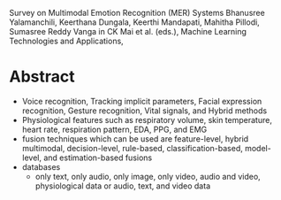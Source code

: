 Survey on Multimodal Emotion Recognition (MER) Systems
Bhanusree Yalamanchili, Keerthana Dungala, Keerthi Mandapati, Mahitha Pillodi,
  Sumasree Reddy Vanga
in CK Mai et al. (eds.), Machine Learning Technologies and Applications,

# Abstract

* Voice recognition, Tracking implicit parameters, Facial expression
  recognition, Gesture recognition, Vital signals, and Hybrid methods
* Physiological features such as respiratory volume, skin temperature,
  heart rate, respiration pattern, EDA, PPG, and EMG
* fusion techniques which can be used are feature-level, hybrid multimodal,
  decision-level, rule-based, classification-based, model-level, and
  estimation-based fusions
* databases
  * only text, only audio, only image, only video, audio and video,
    physiological data or audio, text, and video data
